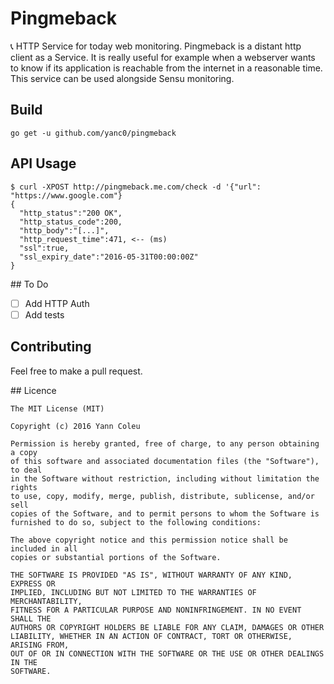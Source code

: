 # Pingmeback
 :telephone_receiver: HTTP Service for today web monitoring. Pingmeback is a
distant http client as a Service. It is really useful for example when a
webserver wants to know if its application is reachable from the internet in
a reasonable time. This service can be used alongside Sensu monitoring.

## Build
`go get -u github.com/yanc0/pingmeback`

## API Usage

```
$ curl -XPOST http://pingmeback.me.com/check -d '{"url": "https://www.google.com"}
{
  "http_status":"200 OK",
  "http_status_code":200,
  "http_body":"[...]",
  "http_request_time":471, <-- (ms)
  "ssl":true,
  "ssl_expiry_date":"2016-05-31T00:00:00Z"
}
```

## To Do
- [ ] Add HTTP Auth
- [ ] Add tests

## Contributing

Feel free to make a pull request.

## Licence

```
The MIT License (MIT)

Copyright (c) 2016 Yann Coleu

Permission is hereby granted, free of charge, to any person obtaining a copy
of this software and associated documentation files (the "Software"), to deal
in the Software without restriction, including without limitation the rights
to use, copy, modify, merge, publish, distribute, sublicense, and/or sell
copies of the Software, and to permit persons to whom the Software is
furnished to do so, subject to the following conditions:

The above copyright notice and this permission notice shall be included in all
copies or substantial portions of the Software.

THE SOFTWARE IS PROVIDED "AS IS", WITHOUT WARRANTY OF ANY KIND, EXPRESS OR
IMPLIED, INCLUDING BUT NOT LIMITED TO THE WARRANTIES OF MERCHANTABILITY,
FITNESS FOR A PARTICULAR PURPOSE AND NONINFRINGEMENT. IN NO EVENT SHALL THE
AUTHORS OR COPYRIGHT HOLDERS BE LIABLE FOR ANY CLAIM, DAMAGES OR OTHER
LIABILITY, WHETHER IN AN ACTION OF CONTRACT, TORT OR OTHERWISE, ARISING FROM,
OUT OF OR IN CONNECTION WITH THE SOFTWARE OR THE USE OR OTHER DEALINGS IN THE
SOFTWARE.
```
